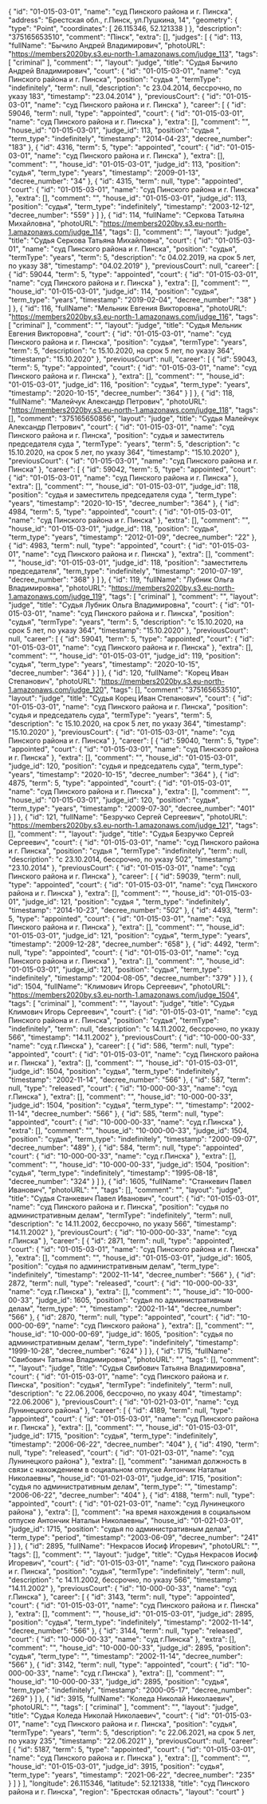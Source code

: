 {
    "id": "01-015-03-01",
    "name": "суд Пинского района и г. Пинска",
    "address": "Брестская обл., г.Пинск, ул.Пушкина, 14",
    "geometry": {
        "type": "Point",
        "coordinates": [
            26.115346,
            52.121338
        ]
    },
    "description": "375165653510",
    "comment": "Пінск",
    "extra": [],
    "judges": [
        {
            "id": 113,
            "fullName": "Бычило Андрей Владимирович",
            "photoURL": "https://members2020by.s3.eu-north-1.amazonaws.com/judge_113",
            "tags": [
                "criminal"
            ],
            "comment": "",
            "layout": "judge",
            "title": "Судья Бычило Андрей Владимирович",
            "court": {
                "id": "01-015-03-01",
                "name": "суд Пинского района и г. Пинска",
                "position": "судья  ",
                "termType": "indefinitely",
                "term": null,
                "description": "c 23.04.2014, бессрочно, по указу 183",
                "timestamp": "23.04.2014"
            },
            "previousCourt": {
                "id": "01-015-03-01",
                "name": "суд Пинского района и г. Пинска"
            },
            "career": [
                {
                    "id": 59046,
                    "term": null,
                    "type": "appointed",
                    "court": {
                        "id": "01-015-03-01",
                        "name": "суд Пинского района и г. Пинска"
                    },
                    "extra": [],
                    "comment": "",
                    "house_id": "01-015-03-01",
                    "judge_id": 113,
                    "position": "судья  ",
                    "term_type": "indefinitely",
                    "timestamp": "2014-04-23",
                    "decree_number": "183"
                },
                {
                    "id": 4316,
                    "term": 5,
                    "type": "appointed",
                    "court": {
                        "id": "01-015-03-01",
                        "name": "суд Пинского района и г. Пинска"
                    },
                    "extra": [],
                    "comment": "",
                    "house_id": "01-015-03-01",
                    "judge_id": 113,
                    "position": "судья",
                    "term_type": "years",
                    "timestamp": "2009-01-13",
                    "decree_number": "34"
                },
                {
                    "id": 4315,
                    "term": null,
                    "type": "appointed",
                    "court": {
                        "id": "01-015-03-01",
                        "name": "суд Пинского района и г. Пинска"
                    },
                    "extra": [],
                    "comment": "",
                    "house_id": "01-015-03-01",
                    "judge_id": 113,
                    "position": "судья",
                    "term_type": "indefinitely",
                    "timestamp": "2003-12-12",
                    "decree_number": "559"
                }
            ]
        },
        {
            "id": 114,
            "fullName": "Серкова Татьяна Михайловна",
            "photoURL": "https://members2020by.s3.eu-north-1.amazonaws.com/judge_114",
            "tags": [],
            "comment": "",
            "layout": "judge",
            "title": "Судья Серкова Татьяна Михайловна",
            "court": {
                "id": "01-015-03-01",
                "name": "суд Пинского района и г. Пинска",
                "position": "судья",
                "termType": "years",
                "term": 5,
                "description": "c 04.02.2019, на срок 5 лет, по указу 38",
                "timestamp": "04.02.2019"
            },
            "previousCourt": null,
            "career": [
                {
                    "id": 59044,
                    "term": 5,
                    "type": "appointed",
                    "court": {
                        "id": "01-015-03-01",
                        "name": "суд Пинского района и г. Пинска"
                    },
                    "extra": [],
                    "comment": "",
                    "house_id": "01-015-03-01",
                    "judge_id": 114,
                    "position": "судья",
                    "term_type": "years",
                    "timestamp": "2019-02-04",
                    "decree_number": "38"
                }
            ]
        },
        {
            "id": 116,
            "fullName": "Мельник Евгения Викторовна",
            "photoURL": "https://members2020by.s3.eu-north-1.amazonaws.com/judge_116",
            "tags": [
                "criminal"
            ],
            "comment": "",
            "layout": "judge",
            "title": "Судья Мельник Евгения Викторовна",
            "court": {
                "id": "01-015-03-01",
                "name": "суд Пинского района и г. Пинска",
                "position": "судья",
                "termType": "years",
                "term": 5,
                "description": "c 15.10.2020, на срок 5 лет, по указу 364",
                "timestamp": "15.10.2020"
            },
            "previousCourt": null,
            "career": [
                {
                    "id": 59043,
                    "term": 5,
                    "type": "appointed",
                    "court": {
                        "id": "01-015-03-01",
                        "name": "суд Пинского района и г. Пинска"
                    },
                    "extra": [],
                    "comment": "",
                    "house_id": "01-015-03-01",
                    "judge_id": 116,
                    "position": "судья",
                    "term_type": "years",
                    "timestamp": "2020-10-15",
                    "decree_number": "364"
                }
            ]
        },
        {
            "id": 118,
            "fullName": "Малейчук Александр Петрович",
            "photoURL": "https://members2020by.s3.eu-north-1.amazonaws.com/judge_118",
            "tags": [],
            "comment": "375165650856",
            "layout": "judge",
            "title": "Судья Малейчук Александр Петрович",
            "court": {
                "id": "01-015-03-01",
                "name": "суд Пинского района и г. Пинска",
                "position": "судья и заместитель председателя суда ",
                "termType": "years",
                "term": 5,
                "description": "c 15.10.2020, на срок 5 лет, по указу 364",
                "timestamp": "15.10.2020"
            },
            "previousCourt": {
                "id": "01-015-03-01",
                "name": "суд Пинского района и г. Пинска"
            },
            "career": [
                {
                    "id": 59042,
                    "term": 5,
                    "type": "appointed",
                    "court": {
                        "id": "01-015-03-01",
                        "name": "суд Пинского района и г. Пинска"
                    },
                    "extra": [],
                    "comment": "",
                    "house_id": "01-015-03-01",
                    "judge_id": 118,
                    "position": "судья и заместитель председателя суда ",
                    "term_type": "years",
                    "timestamp": "2020-10-15",
                    "decree_number": "364"
                },
                {
                    "id": 4984,
                    "term": 5,
                    "type": "appointed",
                    "court": {
                        "id": "01-015-03-01",
                        "name": "суд Пинского района и г. Пинска"
                    },
                    "extra": [],
                    "comment": "",
                    "house_id": "01-015-03-01",
                    "judge_id": 118,
                    "position": "судья",
                    "term_type": "years",
                    "timestamp": "2012-01-09",
                    "decree_number": "22"
                },
                {
                    "id": 4983,
                    "term": null,
                    "type": "appointed",
                    "court": {
                        "id": "01-015-03-01",
                        "name": "суд Пинского района и г. Пинска"
                    },
                    "extra": [],
                    "comment": "",
                    "house_id": "01-015-03-01",
                    "judge_id": 118,
                    "position": "заместитель председателя",
                    "term_type": "indefinitely",
                    "timestamp": "2010-07-19",
                    "decree_number": "368"
                }
            ]
        },
        {
            "id": 119,
            "fullName": "Лубник Ольга Владимировна",
            "photoURL": "https://members2020by.s3.eu-north-1.amazonaws.com/judge_119",
            "tags": [
                "criminal"
            ],
            "comment": "",
            "layout": "judge",
            "title": "Судья Лубник Ольга Владимировна",
            "court": {
                "id": "01-015-03-01",
                "name": "суд Пинского района и г. Пинска",
                "position": "судья",
                "termType": "years",
                "term": 5,
                "description": "c 15.10.2020, на срок 5 лет, по указу 364",
                "timestamp": "15.10.2020"
            },
            "previousCourt": null,
            "career": [
                {
                    "id": 59041,
                    "term": 5,
                    "type": "appointed",
                    "court": {
                        "id": "01-015-03-01",
                        "name": "суд Пинского района и г. Пинска"
                    },
                    "extra": [],
                    "comment": "",
                    "house_id": "01-015-03-01",
                    "judge_id": 119,
                    "position": "судья",
                    "term_type": "years",
                    "timestamp": "2020-10-15",
                    "decree_number": "364"
                }
            ]
        },
        {
            "id": 120,
            "fullName": "Корец Иван Степанович",
            "photoURL": "https://members2020by.s3.eu-north-1.amazonaws.com/judge_120",
            "tags": [],
            "comment": "375165653510",
            "layout": "judge",
            "title": "Судья Корец Иван Степанович",
            "court": {
                "id": "01-015-03-01",
                "name": "суд Пинского района и г. Пинска",
                "position": "судья и председатель суда",
                "termType": "years",
                "term": 5,
                "description": "c 15.10.2020, на срок 5 лет, по указу 364",
                "timestamp": "15.10.2020"
            },
            "previousCourt": {
                "id": "01-015-03-01",
                "name": "суд Пинского района и г. Пинска"
            },
            "career": [
                {
                    "id": 59040,
                    "term": 5,
                    "type": "appointed",
                    "court": {
                        "id": "01-015-03-01",
                        "name": "суд Пинского района и г. Пинска"
                    },
                    "extra": [],
                    "comment": "",
                    "house_id": "01-015-03-01",
                    "judge_id": 120,
                    "position": "судья и председатель суда",
                    "term_type": "years",
                    "timestamp": "2020-10-15",
                    "decree_number": "364"
                },
                {
                    "id": 4875,
                    "term": 5,
                    "type": "appointed",
                    "court": {
                        "id": "01-015-03-01",
                        "name": "суд Пинского района и г. Пинска"
                    },
                    "extra": [],
                    "comment": "",
                    "house_id": "01-015-03-01",
                    "judge_id": 120,
                    "position": "судья",
                    "term_type": "years",
                    "timestamp": "2009-07-30",
                    "decree_number": "401"
                }
            ]
        },
        {
            "id": 121,
            "fullName": "Безручко Сергей Сергеевич",
            "photoURL": "https://members2020by.s3.eu-north-1.amazonaws.com/judge_121",
            "tags": [],
            "comment": "",
            "layout": "judge",
            "title": "Судья Безручко Сергей Сергеевич",
            "court": {
                "id": "01-015-03-01",
                "name": "суд Пинского района и г. Пинска",
                "position": "судья  ",
                "termType": "indefinitely",
                "term": null,
                "description": "c 23.10.2014, бессрочно, по указу 502",
                "timestamp": "23.10.2014"
            },
            "previousCourt": {
                "id": "01-015-03-01",
                "name": "суд Пинского района и г. Пинска"
            },
            "career": [
                {
                    "id": 59039,
                    "term": null,
                    "type": "appointed",
                    "court": {
                        "id": "01-015-03-01",
                        "name": "суд Пинского района и г. Пинска"
                    },
                    "extra": [],
                    "comment": "",
                    "house_id": "01-015-03-01",
                    "judge_id": 121,
                    "position": "судья  ",
                    "term_type": "indefinitely",
                    "timestamp": "2014-10-23",
                    "decree_number": "502"
                },
                {
                    "id": 4493,
                    "term": 5,
                    "type": "appointed",
                    "court": {
                        "id": "01-015-03-01",
                        "name": "суд Пинского района и г. Пинска"
                    },
                    "extra": [],
                    "comment": "",
                    "house_id": "01-015-03-01",
                    "judge_id": 121,
                    "position": "судья",
                    "term_type": "years",
                    "timestamp": "2009-12-28",
                    "decree_number": "658"
                },
                {
                    "id": 4492,
                    "term": null,
                    "type": "appointed",
                    "court": {
                        "id": "01-015-03-01",
                        "name": "суд Пинского района и г. Пинска"
                    },
                    "extra": [],
                    "comment": "",
                    "house_id": "01-015-03-01",
                    "judge_id": 121,
                    "position": "судья",
                    "term_type": "indefinitely",
                    "timestamp": "2004-08-05",
                    "decree_number": "379"
                }
            ]
        },
        {
            "id": 1504,
            "fullName": "Климович Игорь Сергеевич",
            "photoURL": "https://members2020by.s3.eu-north-1.amazonaws.com/judge_1504",
            "tags": [
                "criminal"
            ],
            "comment": "",
            "layout": "judge",
            "title": "Судья Климович Игорь Сергеевич",
            "court": {
                "id": "01-015-03-01",
                "name": "суд Пинского района и г. Пинска",
                "position": "судья",
                "termType": "indefinitely",
                "term": null,
                "description": "c 14.11.2002, бессрочно, по указу 566",
                "timestamp": "14.11.2002"
            },
            "previousCourt": {
                "id": "10-000-00-33",
                "name": "суд г.Пинска"
            },
            "career": [
                {
                    "id": 586,
                    "term": null,
                    "type": "appointed",
                    "court": {
                        "id": "01-015-03-01",
                        "name": "суд Пинского района и г. Пинска"
                    },
                    "extra": [],
                    "comment": "",
                    "house_id": "01-015-03-01",
                    "judge_id": 1504,
                    "position": "судья",
                    "term_type": "indefinitely",
                    "timestamp": "2002-11-14",
                    "decree_number": "566"
                },
                {
                    "id": 587,
                    "term": null,
                    "type": "released",
                    "court": {
                        "id": "10-000-00-33",
                        "name": "суд г.Пинска"
                    },
                    "extra": [],
                    "comment": "",
                    "house_id": "10-000-00-33",
                    "judge_id": 1504,
                    "position": "судья",
                    "term_type": "",
                    "timestamp": "2002-11-14",
                    "decree_number": "566"
                },
                {
                    "id": 585,
                    "term": null,
                    "type": "appointed",
                    "court": {
                        "id": "10-000-00-33",
                        "name": "суд г.Пинска"
                    },
                    "extra": [],
                    "comment": "",
                    "house_id": "10-000-00-33",
                    "judge_id": 1504,
                    "position": "судья",
                    "term_type": "indefinitely",
                    "timestamp": "2000-09-07",
                    "decree_number": "489"
                },
                {
                    "id": 584,
                    "term": null,
                    "type": "appointed",
                    "court": {
                        "id": "10-000-00-33",
                        "name": "суд г.Пинска"
                    },
                    "extra": [],
                    "comment": "",
                    "house_id": "10-000-00-33",
                    "judge_id": 1504,
                    "position": "судья",
                    "term_type": "indefinitely",
                    "timestamp": "1995-08-18",
                    "decree_number": "324"
                }
            ]
        },
        {
            "id": 1605,
            "fullName": "Станкевич Павел Иванович",
            "photoURL": "",
            "tags": [],
            "comment": "",
            "layout": "judge",
            "title": "Судья Станкевич Павел Иванович",
            "court": {
                "id": "01-015-03-01",
                "name": "суд Пинского района и г. Пинска",
                "position": "судья по административным делам",
                "termType": "indefinitely",
                "term": null,
                "description": "c 14.11.2002, бессрочно, по указу 566",
                "timestamp": "14.11.2002"
            },
            "previousCourt": {
                "id": "10-000-00-33",
                "name": "суд г.Пинска"
            },
            "career": [
                {
                    "id": 2871,
                    "term": null,
                    "type": "appointed",
                    "court": {
                        "id": "01-015-03-01",
                        "name": "суд Пинского района и г. Пинска"
                    },
                    "extra": [],
                    "comment": "",
                    "house_id": "01-015-03-01",
                    "judge_id": 1605,
                    "position": "судья по административным делам",
                    "term_type": "indefinitely",
                    "timestamp": "2002-11-14",
                    "decree_number": "566"
                },
                {
                    "id": 2872,
                    "term": null,
                    "type": "released",
                    "court": {
                        "id": "10-000-00-33",
                        "name": "суд г.Пинска"
                    },
                    "extra": [],
                    "comment": "",
                    "house_id": "10-000-00-33",
                    "judge_id": 1605,
                    "position": "судья по административным делам",
                    "term_type": "",
                    "timestamp": "2002-11-14",
                    "decree_number": "566"
                },
                {
                    "id": 2870,
                    "term": null,
                    "type": "appointed",
                    "court": {
                        "id": "10-000-00-69",
                        "name": "суд Пинского района"
                    },
                    "extra": [],
                    "comment": "",
                    "house_id": "10-000-00-69",
                    "judge_id": 1605,
                    "position": "судья по административным делам",
                    "term_type": "indefinitely",
                    "timestamp": "1999-10-28",
                    "decree_number": "624"
                }
            ]
        },
        {
            "id": 1715,
            "fullName": "Свибович Татьяна Владимировна",
            "photoURL": "",
            "tags": [],
            "comment": "",
            "layout": "judge",
            "title": "Судья Свибович Татьяна Владимировна",
            "court": {
                "id": "01-015-03-01",
                "name": "суд Пинского района и г. Пинска",
                "position": "судья",
                "termType": "indefinitely",
                "term": null,
                "description": "c 22.06.2006, бессрочно, по указу 404",
                "timestamp": "22.06.2006"
            },
            "previousCourt": {
                "id": "01-021-03-01",
                "name": "суд Лунинецкого района"
            },
            "career": [
                {
                    "id": 4189,
                    "term": null,
                    "type": "appointed",
                    "court": {
                        "id": "01-015-03-01",
                        "name": "суд Пинского района и г. Пинска"
                    },
                    "extra": [],
                    "comment": "",
                    "house_id": "01-015-03-01",
                    "judge_id": 1715,
                    "position": "судья",
                    "term_type": "indefinitely",
                    "timestamp": "2006-06-22",
                    "decree_number": "404"
                },
                {
                    "id": 4190,
                    "term": null,
                    "type": "released",
                    "court": {
                        "id": "01-021-03-01",
                        "name": "суд Лунинецкого района"
                    },
                    "extra": [],
                    "comment": "занимал должность в связи с нахождением в социальном отпуске Антончик Натальи Николаевны",
                    "house_id": "01-021-03-01",
                    "judge_id": 1715,
                    "position": "судья по административным делам",
                    "term_type": "",
                    "timestamp": "2006-06-22",
                    "decree_number": "404"
                },
                {
                    "id": 4188,
                    "term": null,
                    "type": "appointed",
                    "court": {
                        "id": "01-021-03-01",
                        "name": "суд Лунинецкого района"
                    },
                    "extra": [],
                    "comment": "на время нахождения в социальном отпуске Антончик Натальи Николаевны",
                    "house_id": "01-021-03-01",
                    "judge_id": 1715,
                    "position": "судья по административным делам",
                    "term_type": "period",
                    "timestamp": "2003-06-09",
                    "decree_number": "241"
                }
            ]
        },
        {
            "id": 2895,
            "fullName": "Некрасов Иосиф Игоревич",
            "photoURL": "",
            "tags": [],
            "comment": "",
            "layout": "judge",
            "title": "Судья Некрасов Иосиф Игоревич",
            "court": {
                "id": "01-015-03-01",
                "name": "суд Пинского района и г. Пинска",
                "position": "судья",
                "termType": "indefinitely",
                "term": null,
                "description": "c 14.11.2002, бессрочно, по указу 566",
                "timestamp": "14.11.2002"
            },
            "previousCourt": {
                "id": "10-000-00-33",
                "name": "суд г.Пинска"
            },
            "career": [
                {
                    "id": 3143,
                    "term": null,
                    "type": "appointed",
                    "court": {
                        "id": "01-015-03-01",
                        "name": "суд Пинского района и г. Пинска"
                    },
                    "extra": [],
                    "comment": "",
                    "house_id": "01-015-03-01",
                    "judge_id": 2895,
                    "position": "судья",
                    "term_type": "indefinitely",
                    "timestamp": "2002-11-14",
                    "decree_number": "566"
                },
                {
                    "id": 3144,
                    "term": null,
                    "type": "released",
                    "court": {
                        "id": "10-000-00-33",
                        "name": "суд г.Пинска"
                    },
                    "extra": [],
                    "comment": "",
                    "house_id": "10-000-00-33",
                    "judge_id": 2895,
                    "position": "судья",
                    "term_type": "",
                    "timestamp": "2002-11-14",
                    "decree_number": "566"
                },
                {
                    "id": 3142,
                    "term": null,
                    "type": "appointed",
                    "court": {
                        "id": "10-000-00-33",
                        "name": "суд г.Пинска"
                    },
                    "extra": [],
                    "comment": "",
                    "house_id": "10-000-00-33",
                    "judge_id": 2895,
                    "position": "судья",
                    "term_type": "indefinitely",
                    "timestamp": "2000-05-17",
                    "decree_number": "269"
                }
            ]
        },
        {
            "id": 3915,
            "fullName": "Коледа Николай Николаевич",
            "photoURL": "",
            "tags": [
                "criminal"
            ],
            "comment": "",
            "layout": "judge",
            "title": "Судья Коледа Николай Николаевич",
            "court": {
                "id": "01-015-03-01",
                "name": "суд Пинского района и г. Пинска",
                "position": "судья",
                "termType": "years",
                "term": 5,
                "description": "c 22.06.2021, на срок 5 лет, по указу 235",
                "timestamp": "22.06.2021"
            },
            "previousCourt": null,
            "career": [
                {
                    "id": 5187,
                    "term": 5,
                    "type": "appointed",
                    "court": {
                        "id": "01-015-03-01",
                        "name": "суд Пинского района и г. Пинска"
                    },
                    "extra": [],
                    "comment": "",
                    "house_id": "01-015-03-01",
                    "judge_id": 3915,
                    "position": "судья",
                    "term_type": "years",
                    "timestamp": "2021-06-22",
                    "decree_number": "235"
                }
            ]
        }
    ],
    "longitude": 26.115346,
    "latitude": 52.121338,
    "title": "суд Пинского района и г. Пинска",
    "region": "Брестская область",
    "layout": "court"
}